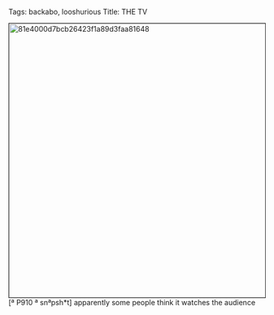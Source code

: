 Tags: backabo, looshurious
Title: THE TV
  
<p><img src="https://objects.hbvu.su/blotpix/looshurious/IMG_636367227.jpeg" width=540 height=540 alt="81e4000d7bcb26423f1a89d3faa81648" border=1>
[ª P910 ª snªpsh*t] apparently some people think it watches the audience